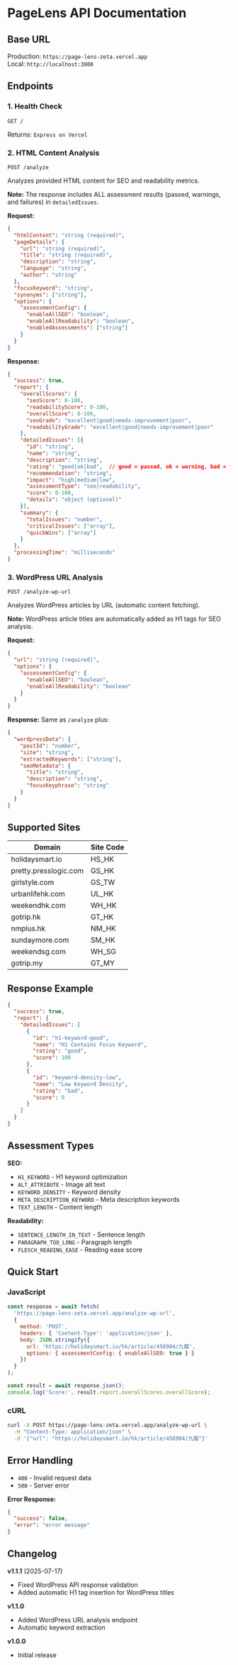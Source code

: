 # PageLens API Documentation

## Base URL

Production: `https://page-lens-zeta.vercel.app`  
Local: `http://localhost:3000`

## Endpoints

### 1. Health Check

```
GET /
```

Returns: `Express on Vercel`

### 2. HTML Content Analysis

```
POST /analyze
```

Analyzes provided HTML content for SEO and readability metrics.

**Note:** The response includes ALL assessment results (passed, warnings, and failures) in `detailedIssues`.

**Request:**

```json
{
  "htmlContent": "string (required)",
  "pageDetails": {
    "url": "string (required)",
    "title": "string (required)",
    "description": "string",
    "language": "string",
    "author": "string"
  },
  "focusKeyword": "string",
  "synonyms": ["string"],
  "options": {
    "assessmentConfig": {
      "enableAllSEO": "boolean",
      "enableAllReadability": "boolean",
      "enabledAssessments": ["string"]
    }
  }
}
```

**Response:**

```json
{
  "success": true,
  "report": {
    "overallScores": {
      "seoScore": 0-100,
      "readabilityScore": 0-100,
      "overallScore": 0-100,
      "seoGrade": "excellent|good|needs-improvement|poor",
      "readabilityGrade": "excellent|good|needs-improvement|poor"
    },
    "detailedIssues": [{
      "id": "string",
      "name": "string",
      "description": "string",
      "rating": "good|ok|bad",  // good = passed, ok = warning, bad = failed
      "recommendation": "string",
      "impact": "high|medium|low",
      "assessmentType": "seo|readability",
      "score": 0-100,
      "details": "object (optional)"
    }],
    "summary": {
      "totalIssues": "number",
      "criticalIssues": ["array"],
      "quickWins": ["array"]
    }
  },
  "processingTime": "milliseconds"
}
```

### 3. WordPress URL Analysis

```
POST /analyze-wp-url
```

Analyzes WordPress articles by URL (automatic content fetching).

**Note:** WordPress article titles are automatically added as H1 tags for SEO analysis.

**Request:**

```json
{
  "url": "string (required)",
  "options": {
    "assessmentConfig": {
      "enableAllSEO": "boolean",
      "enableAllReadability": "boolean"
    }
  }
}
```

**Response:** Same as `/analyze` plus:

```json
{
  "wordpressData": {
    "postId": "number",
    "site": "string",
    "extractedKeywords": ["string"],
    "seoMetadata": {
      "title": "string",
      "description": "string",
      "focusKeyphrase": "string"
    }
  }
}
```

## Supported Sites

| Domain                | Site Code |
| --------------------- | --------- |
| holidaysmart.io       | HS_HK     |
| pretty.presslogic.com | GS_HK     |
| girlstyle.com         | GS_TW     |
| urbanlifehk.com       | UL_HK     |
| weekendhk.com         | WH_HK     |
| gotrip.hk             | GT_HK     |
| nmplus.hk             | NM_HK     |
| sundaymore.com        | SM_HK     |
| weekendsg.com         | WH_SG     |
| gotrip.my             | GT_MY     |

## Response Example

```json
{
  "success": true,
  "report": {
    "detailedIssues": [
      {
        "id": "h1-keyword-good",
        "name": "H1 Contains Focus Keyword",
        "rating": "good",
        "score": 100
      },
      {
        "id": "keyword-density-low",
        "name": "Low Keyword Density",
        "rating": "bad",
        "score": 0
      }
    ]
  }
}
```

## Assessment Types

**SEO:**

- `H1_KEYWORD` - H1 keyword optimization
- `ALT_ATTRIBUTE` - Image alt text
- `KEYWORD_DENSITY` - Keyword density
- `META_DESCRIPTION_KEYWORD` - Meta description keywords
- `TEXT_LENGTH` - Content length

**Readability:**

- `SENTENCE_LENGTH_IN_TEXT` - Sentence length
- `PARAGRAPH_TOO_LONG` - Paragraph length
- `FLESCH_READING_EASE` - Reading ease score

## Quick Start

### JavaScript

```javascript
const response = await fetch(
  'https://page-lens-zeta.vercel.app/analyze-wp-url',
  {
    method: 'POST',
    headers: { 'Content-Type': 'application/json' },
    body: JSON.stringify({
      url: 'https://holidaysmart.io/hk/article/456984/九龍',
      options: { assessmentConfig: { enableAllSEO: true } }
    })
  }
);

const result = await response.json();
console.log('Score:', result.report.overallScores.overallScore);
```

### cURL

```bash
curl -X POST https://page-lens-zeta.vercel.app/analyze-wp-url \
  -H "Content-Type: application/json" \
  -d '{"url": "https://holidaysmart.io/hk/article/456984/九龍"}'
```

## Error Handling

- `400` - Invalid request data
- `500` - Server error

**Error Response:**

```json
{
  "success": false,
  "error": "error message"
}
```

## Changelog

**v1.1.1** (2025-07-17)

- Fixed WordPress API response validation
- Added automatic H1 tag insertion for WordPress titles

**v1.1.0**

- Added WordPress URL analysis endpoint
- Automatic keyword extraction

**v1.0.0**

- Initial release
